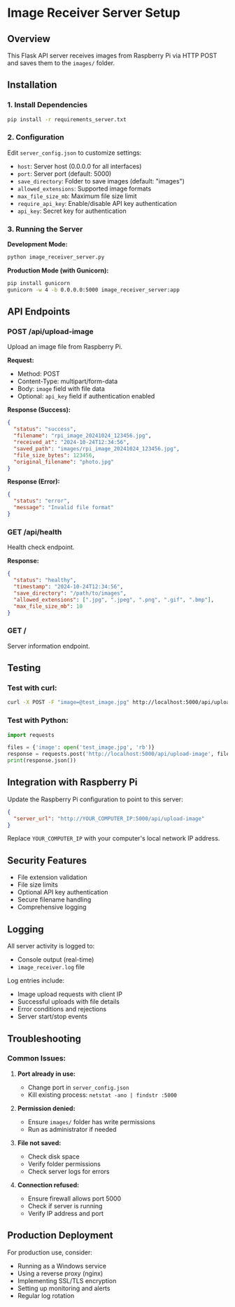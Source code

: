 # Image Receiver Server Setup

## Overview
This Flask API server receives images from Raspberry Pi via HTTP POST and saves them to the `images/` folder.

## Installation

### 1. Install Dependencies
```bash
pip install -r requirements_server.txt
```

### 2. Configuration
Edit `server_config.json` to customize settings:
- `host`: Server host (0.0.0.0 for all interfaces)
- `port`: Server port (default: 5000)
- `save_directory`: Folder to save images (default: "images")
- `allowed_extensions`: Supported image formats
- `max_file_size_mb`: Maximum file size limit
- `require_api_key`: Enable/disable API key authentication
- `api_key`: Secret key for authentication

### 3. Running the Server

**Development Mode:**
```bash
python image_receiver_server.py
```

**Production Mode (with Gunicorn):**
```bash
pip install gunicorn
gunicorn -w 4 -b 0.0.0.0:5000 image_receiver_server:app
```

## API Endpoints

### POST /api/upload-image
Upload an image file from Raspberry Pi.

**Request:**
- Method: POST
- Content-Type: multipart/form-data
- Body: `image` field with file data
- Optional: `api_key` field if authentication enabled

**Response (Success):**
```json
{
  "status": "success",
  "filename": "rpi_image_20241024_123456.jpg",
  "received_at": "2024-10-24T12:34:56",
  "saved_path": "images/rpi_image_20241024_123456.jpg",
  "file_size_bytes": 123456,
  "original_filename": "photo.jpg"
}
```

**Response (Error):**
```json
{
  "status": "error",
  "message": "Invalid file format"
}
```

### GET /api/health
Health check endpoint.

**Response:**
```json
{
  "status": "healthy",
  "timestamp": "2024-10-24T12:34:56",
  "save_directory": "/path/to/images",
  "allowed_extensions": [".jpg", ".jpeg", ".png", ".gif", ".bmp"],
  "max_file_size_mb": 10
}
```

### GET /
Server information endpoint.

## Testing

### Test with curl:
```bash
curl -X POST -F "image=@test_image.jpg" http://localhost:5000/api/upload-image
```

### Test with Python:
```python
import requests

files = {'image': open('test_image.jpg', 'rb')}
response = requests.post('http://localhost:5000/api/upload-image', files=files)
print(response.json())
```

## Integration with Raspberry Pi

Update the Raspberry Pi configuration to point to this server:
```json
{
  "server_url": "http://YOUR_COMPUTER_IP:5000/api/upload-image"
}
```

Replace `YOUR_COMPUTER_IP` with your computer's local network IP address.

## Security Features

- File extension validation
- File size limits
- Optional API key authentication
- Secure filename handling
- Comprehensive logging

## Logging

All server activity is logged to:
- Console output (real-time)
- `image_receiver.log` file

Log entries include:
- Image upload requests with client IP
- Successful uploads with file details
- Error conditions and rejections
- Server start/stop events

## Troubleshooting

### Common Issues:

1. **Port already in use:**
   - Change port in `server_config.json`
   - Kill existing process: `netstat -ano | findstr :5000`

2. **Permission denied:**
   - Ensure `images/` folder has write permissions
   - Run as administrator if needed

3. **File not saved:**
   - Check disk space
   - Verify folder permissions
   - Check server logs for errors

4. **Connection refused:**
   - Ensure firewall allows port 5000
   - Check if server is running
   - Verify IP address and port

## Production Deployment

For production use, consider:
- Running as a Windows service
- Using a reverse proxy (nginx)
- Implementing SSL/TLS encryption
- Setting up monitoring and alerts
- Regular log rotation
